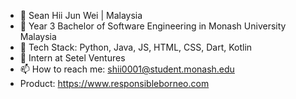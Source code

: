 - 👋 Sean Hii Jun Wei | Malaysia
- 👀 Year 3 Bachelor of Software Engineering in Monash University Malaysia
- 🌱 Tech Stack: Python, Java, JS, HTML, CSS, Dart, Kotlin
- 💞️ Intern at Setel Ventures
- 📫 How to reach me: shii0001@student.monash.edu
- Product: https://www.responsibleborneo.com
